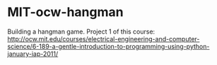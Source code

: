 MIT-ocw-hangman
===============

Building a hangman game. Project 1 of this course: http://ocw.mit.edu/courses/electrical-engineering-and-computer-science/6-189-a-gentle-introduction-to-programming-using-python-january-iap-2011/
